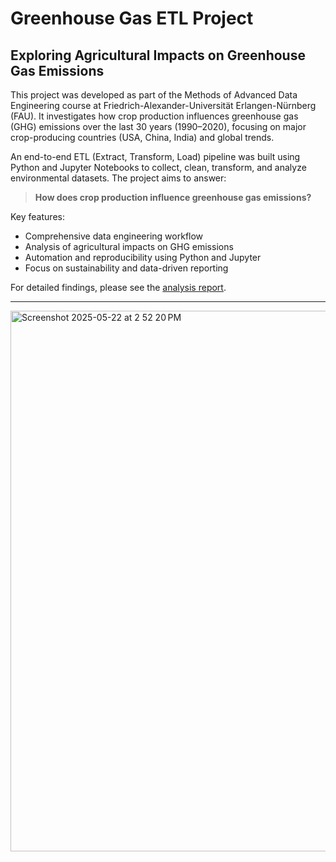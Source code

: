 # Greenhouse Gas ETL Project

## Exploring Agricultural Impacts on Greenhouse Gas Emissions

This project was developed as part of the Methods of Advanced Data Engineering course at Friedrich-Alexander-Universität Erlangen-Nürnberg (FAU). It investigates how crop production influences greenhouse gas (GHG) emissions over the last 30 years (1990–2020), focusing on major crop-producing countries (USA, China, India) and global trends.

An end-to-end ETL (Extract, Transform, Load) pipeline was built using Python and Jupyter Notebooks to collect, clean, transform, and analyze environmental datasets. The project aims to answer:

> **How does crop production influence greenhouse gas emissions?**

Key features:
- Comprehensive data engineering workflow
- Analysis of agricultural impacts on GHG emissions
- Automation and reproducibility using Python and Jupyter
- Focus on sustainability and data-driven reporting

For detailed findings, please see the [analysis report](project/analysis-report.pdf).

---


<img width="865" alt="Screenshot 2025-05-22 at 2 52 20 PM" src="https://github.com/user-attachments/assets/e886977a-d73c-4a68-b214-e371ba5d40e0" />
